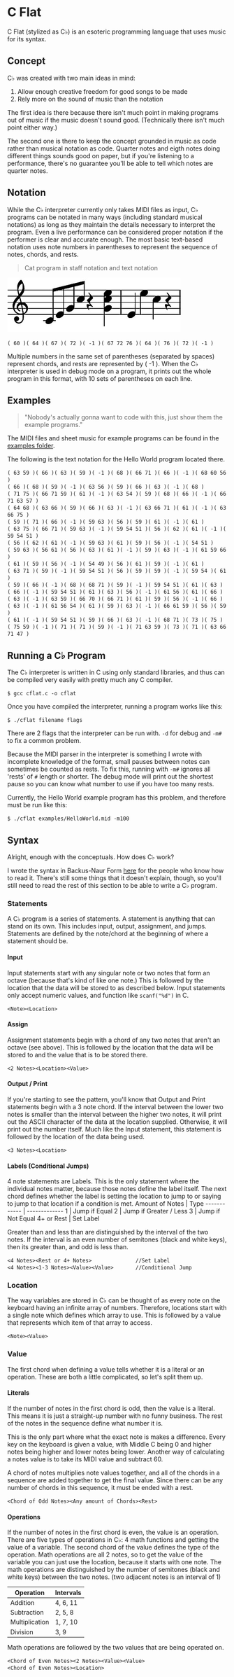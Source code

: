 # C Flat
C Flat (stylized as C♭) is an esoteric programming language that uses music for its syntax.
## Concept
C♭ was created with two main ideas in mind:
1. Allow enough creative freedom for good songs to be made
1. Rely more on the sound of music than the notation

The first idea is there because there isn't much point in making programs out of music if the music doesn't sound good. (Technically there isn't much point either way.)

The second one is there to keep the concept grounded in music as code rather than musical notation as code. Quarter notes and eigth notes doing different things sounds good on paper, but if you're listening to a performance, there's no guarantee you'll be able to tell which notes are quarter notes.

## Notation
While the C♭ interpreter currently only takes MIDI files as input, C♭ programs can be notated in many ways (including standard musical notations) as long as they maintain the details necessary to interpret the program. Even a live performance can be considered proper notation if the performer is clear and accurate enough. The most basic text-based notation uses note numbers in parentheses to represent the sequence of notes, chords, and rests. 

>Cat program in staff notation and text notation

![cat](res/CatInCFlat.JPG)

    ( 60 )( 64 )( 67 )( 72 )( -1 )( 67 72 76 )( 64 )( 76 )( 72 )( -1 )

Multiple numbers in the same set of parentheses (separated by spaces) represent chords, and rests are represented by ( -1 ). When the C♭ interpreter is used in debug mode on a program, it prints out the whole program in this format, with 10 sets of parentheses on each line. 

## Examples
>"Nobody's actually gonna want to code with this, just show them the example programs."

The MIDI files and sheet music for example programs can be found in the [examples folder](examples).

The following is the text notation for the Hello World program located there.

    ( 63 59 )( 66 )( 63 )( 59 )( -1 )( 68 )( 66 71 )( 66 )( -1 )( 68 60 56 )
    ( 66 )( 68 )( 59 )( -1 )( 63 56 )( 59 )( 66 )( 63 )( -1 )( 68 )
    ( 71 75 )( 66 71 59 )( 61 )( -1 )( 63 54 )( 59 )( 68 )( 66 )( -1 )( 66 71 63 57 )
    ( 64 68 )( 63 66 )( 59 )( 66 )( 63 )( -1 )( 63 66 71 )( 61 )( -1 )( 63 66 75 )
    ( 59 )( 71 )( 66 )( -1 )( 59 63 )( 56 )( 59 )( 61 )( -1 )( 61 )
    ( 63 75 )( 66 71 )( 59 63 )( -1 )( 59 54 51 )( 56 )( 62 )( 61 )( -1 )( 59 54 51 )
    ( 56 )( 62 )( 61 )( -1 )( 59 63 )( 61 )( 59 )( 56 )( -1 )( 54 51 )
    ( 59 63 )( 56 61 )( 56 )( 63 )( 61 )( -1 )( 59 )( 63 )( -1 )( 61 59 66 )
    ( 61 )( 59 )( 56 )( -1 )( 54 49 )( 56 )( 61 )( 59 )( -1 )( 61 )
    ( 63 71 )( 59 )( -1 )( 59 54 51 )( 56 )( 59 )( 59 )( -1 )( 59 54 )( 61 )
    ( 59 )( 66 )( -1 )( 68 )( 68 71 )( 59 )( -1 )( 59 54 51 )( 61 )( 63 )
    ( 66 )( -1 )( 59 54 51 )( 61 )( 63 )( 56 )( -1 )( 61 56 )( 61 )( 66 )
    ( 63 )( -1 )( 63 59 )( 66 70 )( 66 71 )( 61 )( 59 )( 56 )( -1 )( 66 )
    ( 63 )( -1 )( 61 56 54 )( 61 )( 59 )( 63 )( -1 )( 66 61 59 )( 56 )( 59 )
    ( 61 )( -1 )( 59 54 51 )( 59 )( 66 )( 63 )( -1 )( 68 71 )( 73 )( 75 )
    ( 75 59 )( -1 )( 71 )( 71 )( 59 )( -1 )( 71 63 59 )( 73 )( 71 )( 63 66 71 47 )


## Running a C♭ Program
The C♭ interpreter is written in C using only standard libraries, and thus can be compiled very easily with pretty much any C compiler.
    
    $ gcc cflat.c -o cflat

Once you have compiled the interpreter, running a program works like this:

    $ ./cflat filename flags

There are 2 flags that the interpreter can be run with. `-d` for debug and `-m#` to fix a common problem.

Because the MIDI parser in the interpreter is something I wrote with incomplete knowledge of the format, small pauses between notes can sometimes be counted as rests. To fix this, running with `-m#` ignores all 'rests' of `#` length or shorter. The debug mode will print out the shortest pause so you can know what number to use if you have too many rests.

Currently, the Hello World example program has this problem, and therefore must be run like this:

    $ ./cflat examples/HelloWorld.mid -m100

## Syntax
Alright, enough with the conceptuals. How does C♭ work?

I wrote the syntax in Backus-Naur Form [here](res/BNF.md) for the people who know how to read it. There's still some things that it doesn't explain, though, so you'll still need to read the rest of this section to be able to write a C♭ program.

### Statements
A C♭ program is a series of statements. A statement is anything that can stand on its own. This includes input, output, assignment, and jumps. Statements are defined by the note/chord at the beginning of where a statement should be. 
#### Input
Input statements start with any singular note or two notes that form an octave (because that's kind of like one note.) This is followed by the location that the data will be stored to as described below. Input statements only accept numeric values, and function like `scanf("%d")` in C.

    <Note><Location>

#### Assign
Assignment statements begin with a chord of any two notes that aren't an octave (see above). This is followed by the location that the data will be stored to and the value that is to be stored there.

    <2 Notes><Location><Value>

#### Output / Print
If you're starting to see the pattern, you'll know that Output and Print statements begin with a 3 note chord. If the interval between the lower two notes is smaller than the interval between the higher two notes, it will print out the ASCII character of the data at the location supplied. Otherwise, it will print out the number itself. Much like the Input statement, this statement is followed by the location of the data being used. 

    <3 Notes><Location>

#### Labels (Conditional Jumps)
4 note statements are Labels. This is the only statement where the individual notes matter, because those notes define the label itself. The next chord defines whether the label is setting the location to jump to or saying to jump to that location if a condition is met.
Amount of Notes | Type
------------ | -------------
1 | Jump if Equal
2 | Jump if Greater / Less
3 | Jump if Not Equal
4+ or Rest | Set Label

Greater than and less than are distinguished by the interval of the two notes. If the interval is an even number of semitones (black and white keys), then its greater than, and odd is less than.

    <4 Notes><Rest or 4+ Notes>              //Set Label
    <4 Notes><1-3 Notes><Value><Value>       //Conditional Jump

### Location
The way variables are stored in C♭ can be thought of as every note on the keyboard having an infinite array of numbers. Therefore, locations start with a single note which defines which array to use. This is followed by a value that represents which item of that array to access.

    <Note><Value>

### Value
The first chord when defining a value tells whether it is a literal or an operation. These are both a little complicated, so let's split them up.

#### Literals
If the number of notes in the first chord is odd, then the value is a literal. This means it is just a straight-up number with no funny business. The rest of the notes in the sequence define what number it is. 

This is the only part where what the exact note is makes a difference. Every key on the keyboard is given a value, with Middle C being 0 and higher notes being higher and lower notes being lower. Another way of calculating a notes value is to take its MIDI value and subtract 60.

A chord of notes multiplies note values together, and all of the chords in a sequence are added together to get the final value. Since there can be any number of chords in this sequence, it must be ended with a rest.

    <Chord of Odd Notes><Any amount of Chords><Rest> 

#### Operations
If the number of notes in the first chord is even, the value is an operation. There are five types of operations in C♭: 4 math functions and getting the value of a variable. The second chord of the value defines the type of the operation. Math operations are all 2 notes, so to get the value of the variable you can just use the location, because it starts with one note. The math operations are distinguished by the number of semitones (black and white keys) between the two notes. (two adjacent notes is an interval of 1)

Operation | Intervals
------------ | -------------
Addition | 4, 6, 11
Subtraction | 2, 5, 8
Multiplication | 1, 7, 10
Division | 3, 9

Math operations are followed by the two values that are being operated on.

    <Chord of Even Notes><2 Notes><Value><Value>
    <Chord of Even Notes><Location>
